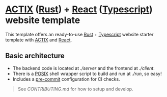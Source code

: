 # [ACTIX] ([Rust]) + [React] ([Typescript]) website template

This template offers an ready-to-use [Rust] + [Typescript] website starter
template with [ACTIX] and [React].

## Basic architecture

- The backend code is located at _./server_ and the frontend at _./client_.
- There is a [POSIX] shell wrapper script to build and run at _./run_, so easy!
- Includes a [pre-commit] configuration for CI checks.

> See _CONTRIBUTING.md_ for how to setup and develop.

[actix]: https://actix.rs
[rust]: https://www.rust-lang.org/
[react]: https://reactjs.org
[typescript]: https://www.typescriptlang.org/
[posix]: https://en.wikipedia.org/wiki/POSIX
[pre-commit]: https://pre-commit.com
